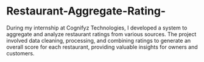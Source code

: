 # Restaurant-Aggregate-Rating-
During my internship at Cognifyz Technologies, I developed a system to aggregate and analyze restaurant ratings from various sources. The project involved data cleaning, processing, and combining ratings to generate an overall score for each restaurant, providing valuable insights for owners and customers.
